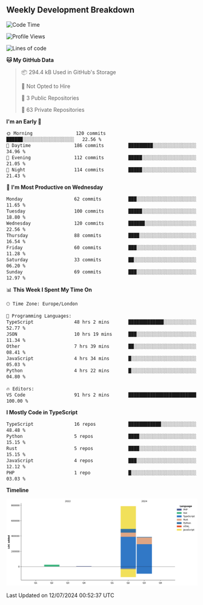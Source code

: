 


## Weekly Development Breakdown
<!--START_SECTION:waka-->
![Code Time](http://img.shields.io/badge/Code%20Time-745%20hrs%206%20mins-blue)

![Profile Views](http://img.shields.io/badge/Profile%20Views-127-blue)

![Lines of code](https://img.shields.io/badge/From%20Hello%20World%20I%27ve%20Written-1.2%20million%20lines%20of%20code-blue)

**🐱 My GitHub Data** 

> 📦 294.4 kB Used in GitHub's Storage 
 > 
> 🚫 Not Opted to Hire
 > 
> 📜 3 Public Repositories 
 > 
> 🔑 63 Private Repositories 
 > 
**I'm an Early 🐤** 

```text
🌞 Morning                120 commits         ██████░░░░░░░░░░░░░░░░░░░   22.56 % 
🌆 Daytime                186 commits         █████████░░░░░░░░░░░░░░░░   34.96 % 
🌃 Evening                112 commits         █████░░░░░░░░░░░░░░░░░░░░   21.05 % 
🌙 Night                  114 commits         █████░░░░░░░░░░░░░░░░░░░░   21.43 % 
```
📅 **I'm Most Productive on Wednesday** 

```text
Monday                   62 commits          ███░░░░░░░░░░░░░░░░░░░░░░   11.65 % 
Tuesday                  100 commits         █████░░░░░░░░░░░░░░░░░░░░   18.80 % 
Wednesday                120 commits         ██████░░░░░░░░░░░░░░░░░░░   22.56 % 
Thursday                 88 commits          ████░░░░░░░░░░░░░░░░░░░░░   16.54 % 
Friday                   60 commits          ███░░░░░░░░░░░░░░░░░░░░░░   11.28 % 
Saturday                 33 commits          ██░░░░░░░░░░░░░░░░░░░░░░░   06.20 % 
Sunday                   69 commits          ███░░░░░░░░░░░░░░░░░░░░░░   12.97 % 
```


📊 **This Week I Spent My Time On** 

```text
🕑︎ Time Zone: Europe/London

💬 Programming Languages: 
TypeScript               48 hrs 2 mins       █████████████░░░░░░░░░░░░   52.77 % 
JSON                     10 hrs 19 mins      ███░░░░░░░░░░░░░░░░░░░░░░   11.34 % 
Other                    7 hrs 39 mins       ██░░░░░░░░░░░░░░░░░░░░░░░   08.41 % 
JavaScript               4 hrs 34 mins       █░░░░░░░░░░░░░░░░░░░░░░░░   05.03 % 
Python                   4 hrs 22 mins       █░░░░░░░░░░░░░░░░░░░░░░░░   04.80 % 

🔥 Editors: 
VS Code                  91 hrs 2 mins       █████████████████████████   100.00 % 
```

**I Mostly Code in TypeScript** 

```text
TypeScript               16 repos            ████████████░░░░░░░░░░░░░   48.48 % 
Python                   5 repos             ████░░░░░░░░░░░░░░░░░░░░░   15.15 % 
Rust                     5 repos             ████░░░░░░░░░░░░░░░░░░░░░   15.15 % 
JavaScript               4 repos             ███░░░░░░░░░░░░░░░░░░░░░░   12.12 % 
PHP                      1 repo              █░░░░░░░░░░░░░░░░░░░░░░░░   03.03 % 
```



**Timeline**

![Lines of Code chart](https://raw.githubusercontent.com/mars-arch/mars-arch/main/assets/bar_graph.png)


 Last Updated on 12/07/2024 00:52:37 UTC
<!--END_SECTION:waka-->
